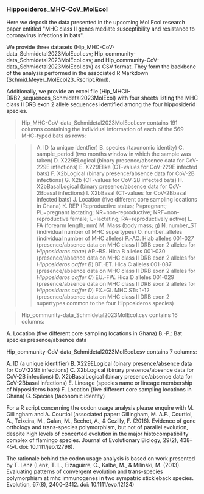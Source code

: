 ### Hipposideros_MHC-CoV_MolEcol
Here we deposit the data presented in the upcoming Mol Ecol research paper entitled "MHC class II genes mediate susceptibility and resistance to coronavirus infections in bats".

We provide three datasets (Hip_MHC-CoV-data_Schmidetal2023MolEcol.csv; Hip_community-data_Schmidetal2023MolEcol.csv; and Hip_community-CoV-data_Schmidetal2023MolEcol.csv) as CSV format. They form the backbone of the analysis performed in the associated R Markdown (Schmid.Meyer_MolEcol23_Rscript.Rmd).

Additionally, we provide an excel file (Hip_MHCII-DRB2_sequences_Schmidetal2023MolEcol) with four sheets listing the MHC class II DRB exon 2 allele sequences identified among the four hipposiderid species.



> Hip_MHC-CoV-data_Schmidetal2023MolEcol.csv contains 191 columns containing the individual information of each of the 569 MHC-typed bats as rows:

>> A. ID (a unique identfier)
B. species (taxonomic identity) 
C. sample_period (two months window in which the sample was taken) 
D. X229ELogical (binary presence/absence data for CoV-229E infections)
E. X229Elike (CT-values for CoV-229E infected bats)
F. X2bLogical (binary presence/absence data for CoV-2B infections)
G. X2b (CT-values for CoV-2B infected bats)
H. X2bBasalLogical (binary presence/absence data for CoV-2Bbasal infections)
I. X2bBasal (CT-values for CoV-2Bbasal infected bats)
J. Location (five different core sampling locations in Ghana)
K. REP (Reproductive status; P=pregnant; PL=pregnant lactating; NR=non-reproductive; NRF=non-reproductive female; L=lactating; RA=reproductively active) 
L. FA (forearm length; mm)
M. Mass (body mass; g)
N. number_ST (individual number of MHC supertypes)
O. number_alleles (individual number of MHC alleles)
P.-AO. Hiab alleles 001-027 (presence/absence data on MHC class II DRB exon 2 alleles for *Hipposideros abae*)
AP.-BS. Hica B alleles 001-030 (presence/absence data on MHC class II DRB exon 2 alleles for *Hipposideros caffer B*)
BT.-ET. Hica C alleles 001-087 (presence/absence data on MHC class II DRB exon 2 alleles for *Hipposideros caffer C*)
EU.-FW. Hica D alleles 001-029 (presence/absence data on MHC class II DRB exon 2 alleles for *Hipposideros caffer D*)
FX.-GI. MHC STs 1-12 (presence/absence data on MHC class II DRB exon 2 supertypes common to the four Hipposideros species)



> Hip_community-data_Schmidetal2023MolEcol.csv contains 16 columns:

A. Location (five different core sampling locations in Ghana)
B.-P.: Bat species presence/absence data 



 Hip_community-CoV-data_Schmidetal2023MolEcol.csv contains 7 columns: 
 
 A. ID (a unique identifier)
 B. X229ELogical (binary presence/absence data for CoV-229E infections)
 C. X2bLogical (binary presence/absence data for CoV-2B infections)
 D. X2bBasalLogical (binary presence/absence data for CoV-2Bbasal infections)
 E. Lineage (species name or lineage membership of hipposideros bats)
 F. Location (five different core sampling locations in Ghana)
 G. Species (taxonomic identity) 




For a R script concerning the codon usage analysis please enquire with M. Gillingham and A. Courtiol (associated paper: Gillingham, M. A.F., Courtiol, A., Teixeira, M., Galan, M., Bechet, A., & Cezilly, F. (2016). Evidence of gene orthology and trans-species polymorphism, but not of parallel evolution, despite high levels of concerted evolution in the major histocompatibility complex of flamingo species. Journal of Evolutionary Biology, 29(2), 438–454. doi: 10.1111/jeb.12798). 

The rationale behind the codon usage analysis is based on work presented by T. Lenz (Lenz, T. L., Eizaguirre, C., Kalbe, M., & Milinski, M. (2013). Evaluating patterns of convergent evolution and trans-species polymorphism at mhc immunogenes in two sympatric stickleback species. Evolution, 67(8), 2400–2412. doi: 10.1111/evo.12124)
